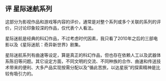 ## 评 星际迷航系列

这部分为影视作品和游戏等内容的评价，通常是对整个系列或多个关联的系列的评价，只讨论印象较深的作品，仅代表个人看法。

星际迷航是经典的科幻作品，不过考虑时代因素，我只看了2010年之后的三部电影以及《星际迷航：奇异新世界》剧集。

星际迷航系列有曲速等设定，算是真正的科幻作品，但也存在依赖人工以及武器体系陈旧等问题。其它设定方面，不同文明的交流、不同种族的合作、曲速和传送技术带来的便利、大多产品实现按需分配以及“循此苦旅，以达星辰”的探索精神是比较有吸引力的。